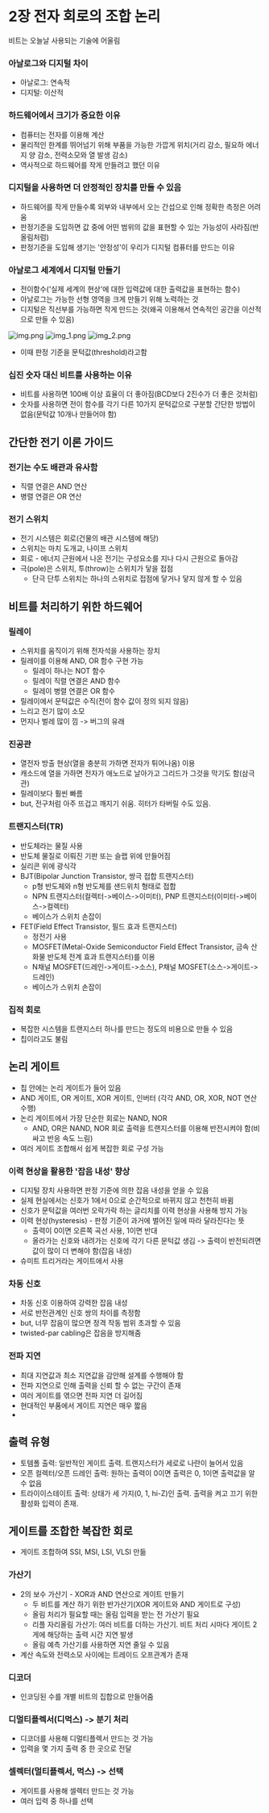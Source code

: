 # 2장 전자 회로의 조합 논리

비트는 오늘날 사용되는 기술에 어울림

### 아날로그와 디지털 차이

- 아날로그: 연속적
- 디지털: 이산적

### 하드웨어에서 크기가 중요한 이유

- 컴퓨터는 전자를 이용해 계산
- 물리적인 한계를 뛰어넘기 위해 부품을 가능한 가깝게 위치(거리 감소, 필요하 에너지 양 감소, 전력소모와 열 발생 감소)
- 역사적으로 하드웨어를 작게 만들려고 했던 이유

### 디지털을 사용하면 더 안정적인 장치를 만들 수 있음

- 하드웨어를 작게 만들수록 외부와 내부에서 오는 간섭으로 인해 정확한 측정은 어려움
- 판정기준을 도입하면 값 중에 어떤 범위의 값을 표현할 수 있는 가능성이 사라짐(반올림처럼)
- 판정기준을 도입해 생기는 '안정성'이 우리가 디지털 컴퓨터를 만드는 이유

### 아날로그 세계에서 디지털 만들기

- 전이함수('실제 세계의 현상'에 대한 입력값에 대한 출력값을 표현하는 함수)
- 아날로그는 가능한 선형 영역을 크게 만들기 위해 노력하는 것
- 디지털은 직선부를 가능하면 작게 만드는 것(왜곡 이용해서 연속적인 공간을 이산적으로 만들 수 있음)

![img.png](img.png)
![img_1.png](img_1.png)
![img_2.png](img_2.png)

- 이때 판정 기준을 문턱값(threshold)라고함

### 십진 숫자 대신 비트를 사용하는 이유

- 비트를 사용하면 100배 이상 효율이 더 좋아짐(BCD보다 2진수가 더 좋은 것처럼)
- 숫자를 사용하면 전이 함수를 각기 다른 10가지 문턱값으로 구분할 간단한 방법이 없음(문턱값 10개나 만들어야 함)

## 간단한 전기 이론 가이드

### 전기는 수도 배관과 유사함

- 직렬 연결은 AND 연산
- 병렬 연결은 OR 연산

### 전기 스위치

- 전기 시스템은 회로(건물의 배관 시스템에 해당)
- 스위치는 마치 도개교, 나이프 스위치
- 회로 - 에너지 근원에서 나온 전기는 구성요소를 지나 다시 근원으로 돌아감
- 극(pole)은 스위치, 투(throw)는 스위치가 닿을 접점
    - 단극 단투 스위치는 하나의 스위치로 접점에 닿거나 닿지 않게 할 수 있음

## 비트를 처리하기 위한 하드웨어

### 릴레이

- 스위치를 움직이기 위해 전자석을 사용하는 장치
- 릴레이를 이용해 AND, OR 함수 구현 가능
    - 릴레이 하나는 NOT 함수
    - 릴레이 직렬 연결은 AND 함수
    - 릴레이 병렬 연결은 OR 함수
- 릴레이에서 문턱값은 수직(전이 함수 값이 정의 되지 않음)
- 느리고 전기 많이 소모
- 먼지나 벌레 많이 낌 -> 버그의 유래

### 진공관

- 열전자 방출 현상(열을 충분히 가하면 전자가 튀어나옴) 이용
- 캐소드에 열을 가하면 전자가 애노드로 날아가고 그리드가 그것을 막기도 함(삼극관)
- 릴레이보다 훨씬 빠름
- but, 전구처럼 아주 뜨겁고 깨지기 쉬움. 히터가 타버릴 수도 있음.

### 트랜지스터(TR)

- 반도체라는 물질 사용
- 반도체 물질로 이뤄진 기판 또는 슬랩 위에 만들어짐
- 실리콘 위에 광식각
- BJT(Bipolar Junction Transistor, 쌍극 접합 트랜지스터)
    - p형 반도체와 n형 반도체를 샌드위치 형태로 접합
    - NPN 트랜지스터(컬렉터->베이스->이미터), PNP 트랜지스터(이미터->베이스->컬렉터)
    - 베이스가 스위치 손잡이
- FET(Field Effect Transistor, 필드 효과 트랜지스터)
    - 정전기 사용
    - MOSFET(Metal-Oxide Semiconductor Field Effect Transistor, 금속 산화물 반도체 전계 효과 트랜지스터)를 이용
    - N채널 MOSFET(드레인->게이트->소스), P채널 MOSFET(소스->게이트->드레인)
    - 베이스가 스위치 손잡이

### 집적 회로

- 복잡한 시스템을 트랜지스터 하나를 만드는 정도의 비용으로 만들 수 있음
- 칩이라고도 불림

## 논리 게이트

- 칩 안에는 논리 게이트가 들어 있음
- AND 게이트, OR 게이트, XOR 게이트, 인버터 (각각 AND, OR, XOR, NOT 연산 수행)
- 논리 게이트에서 가장 단순한 회로는 NAND, NOR
    - AND, OR은 NAND, NOR 회로 출력을 트랜지스터를 이용해 반전시켜야 함(비싸고 반응 속도 느림)
- 여러 게이트 조합해서 쉽게 복잡한 회로 구성 가능

### 이력 현상을 활용한 '잡음 내성' 향상

- 디지털 장치 사용하면 판정 기준에 의한 잡음 내성을 얻을 수 있음
- 실제 현실에서는 신호가 1에서 0으로 순간적으로 바뀌지 않고 천천히 바뀜
- 신호가 문턱값을 여러번 오락가락 하는 글리치를 이력 현상을 사용해 방지 가능
- 이력 현상(hysteresis) - 판정 기준이 과거에 벌어진 일에 따라 달라진다는 뜻
    - 출력이 0이면 오른쪽 곡선 사용, 1이면 반대
    - 올라가는 신호와 내려가는 신호에 각기 다른 문턱값 생김 -> 출력이 반전되려면 값이 많이 더 변해야 함(잡음 내성)
- 슈미트 트리거라는 게이트에서 사용

### 차동 신호

- 차동 신호 이용하여 강력한 잡음 내성
- 서로 반전관계인 신호 쌍의 차이를 측정함
- but, 너무 잡음이 많으면 정격 작동 범위 초과할 수 있음
- twisted-par cabling은 잡음을 방지해줌

### 전파 지연

- 최대 지연값과 최소 지연값을 감안해 설계를 수행해야 함
- 전파 지연으로 인해 출력을 신뢰 할 수 없는 구간이 존재
- 여러 게이트를 엮으면 전파 지연 더 길어짐
- 현대적인 부품에서 게이트 지연은 매우 짧음
-

## 출력 유형

- 토템폴 출력: 일반적인 게이트 출력. 트랜지스터가 세로로 나란이 늘어서 있음
- 오픈 컬렉터/오픈 드레인 출력: 원하는 출력이 0이면 출력은 0, 1이면 출력값을 알 수 없음
- 트라이이스테이트 출력: 상태가 세 가지(0, 1, hi-Z)인 출력. 출력을 켜고 끄기 위한 활성화 입력이 존재.

## 게이트를 조합한 복잡한 회로

- 게이트 조합하여 SSI, MSI, LSI, VLSI 만듦

### 가산기

- 2의 보수 가산기 - XOR과 AND 연산으로 게이트 만들기
    - 두 비트를 계산 하기 위한 반가산기(XOR 게이트와 AND 게이트로 구성)
    - 올림 처리가 필요할 때는 올림 입력을 받는 전 가산기 필요
    - 리플 자리올림 가산기: 여러 비트를 더하는 가산기. 비트 처리 시마다 게이트 2게에 해당하는 출력 시간 지연 발생
    - 올림 예측 가산기를 사용하면 지연 줄일 수 있음
- 계산 속도와 전력소모 사이에는 트레이드 오프관계가 존재

### 디코더

- 인코딩된 수를 개별 비트의 집합으로 만들어줌

### 디멀티플렉서(디먹스) -> 분기 처리

- 디코더를 사용해 디멀티플렉서 만드는 것 가능
- 입력을 몇 가지 출력 중 한 곳으로 전달

### 셀렉터(멀티플렉서, 먹스) -> 선택

- 게이트를 사용해 셀렉터 만드는 것 가능
- 여러 입력 중 하나를 선택